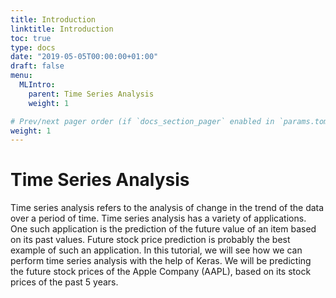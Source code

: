 ```yaml
---
title: Introduction
linktitle: Introduction
toc: true
type: docs
date: "2019-05-05T00:00:00+01:00"
draft: false
menu:
  MLIntro:
    parent: Time Series Analysis
    weight: 1

# Prev/next pager order (if `docs_section_pager` enabled in `params.toml`)
weight: 1
---
```


# Time Series Analysis

Time series analysis refers to the analysis of change in the trend of the data over a period of time. Time series analysis has a variety of applications. One such application is the prediction of the future value of an item based on its past values. Future stock price prediction is probably the best example of such an application. In this tutorial, we will see how we can perform time series analysis with the help of Keras. We will be predicting the future stock prices of the Apple Company (AAPL), based on its stock prices of the past 5 years.
